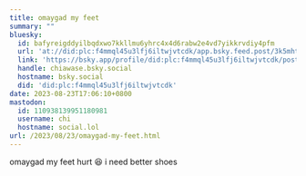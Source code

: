 ```yaml
---
title: omaygad my feet
summary: ""
bluesky:
  id: bafyreigddyilbqdxwo7kkllmu6yhrc4x4d6rabw2e4vd7yikkrvdiy4pfm
  url: 'at://did:plc:f4mmql45u3lfj6iltwjvtcdk/app.bsky.feed.post/3k5mhtgxn552o'
  link: 'https://bsky.app/profile/did:plc:f4mmql45u3lfj6iltwjvtcdk/post/3k5mhtgxn552o'
  handle: chiawase.bsky.social
  hostname: bsky.social
  did: 'did:plc:f4mmql45u3lfj6iltwjvtcdk'
date: 2023-08-23T17:06:10+0800
mastodon:
  id: 110938139951180981
  username: chi
  hostname: social.lol
url: /2023/08/23/omaygad-my-feet.html
---
```


omaygad my feet hurt 😆 i need better shoes
